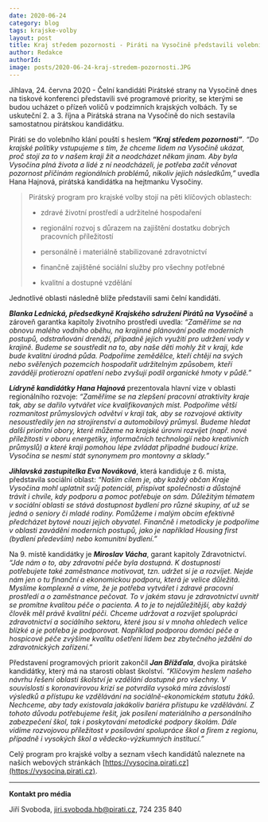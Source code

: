 ```yaml
---
date: 2020-06-24
category: blog
tags: krajske-volby 
layout: post
title: Kraj středem pozornosti - Piráti na Vysočině představili volební program pro letošní krajské volby  
author: Redakce
authorId:  
image: posts/2020-06-24-kraj-stredem-pozornosti.JPG	
---
```


Jihlava, 24. června 2020 - Čelní kandidáti Pirátské strany na Vysočině dnes na tiskové konferenci představili své programové priority, se kterými se budou ucházet o přízeň voličů v podzimních krajských volbách. Ty se uskuteční 2. a 3. října a Pirátská strana na Vysočině do nich sestavila samostatnou pirátskou kandidátku.

Piráti se do volebního klání pouští s heslem ***“Kraj středem pozornosti”***. *“Do krajské politiky vstupujeme s tím, že chceme lidem na Vysočině ukázat, proč stojí za to v našem kraji žít a neodcházet někam jinam. Aby byla Vysočina plná života a lidé z ní neodcházeli, je potřeba začít věnovat pozornost příčinám regionálních problémů, nikoliv jejich následkům,”* uvedla Hana Hajnová, pirátská kandidátka na hejtmanku Vysočiny. 

> Pirátský program pro krajské volby stojí na pěti klíčových oblastech:
>
> * zdravé životní prostředí a udržitelné hospodaření
>
> * regionální rozvoj s důrazem na zajištění dostatku dobrých pracovních příležitostí
>
> * personálně i materiálně stabilizované zdravotnictví
>
> * finančně zajištěné sociální služby pro všechny potřebné
>
> * kvalitní a dostupné vzdělání


Jednotlivé oblasti následně blíže představili sami čelní kandidáti.


***Blanka Lednická, předsedkyně Krajského sdružení Pirátů na Vysočině*** a zároveň garantka kapitoly životního prostředí uvedla: *“Zaměříme se na obnovu malého vodního oběhu, na krajinné plánování podle moderních postupů, odstraňování drenáží, případně jejich využití pro udržení vody v krajině. Budeme se soustředit na to, aby naše děti mohly žít v kraji, kde bude kvalitní úrodná půda. Podpoříme zemědělce, kteří chtějí na svých nebo svěřených pozemcích hospodařit udržitelným způsobem, kteří zavádějí protierozní opatření nebo zvyšují podíl organické hmoty v půdě.”*


***Lídryně kandidátky Hana Hajnová*** prezentovala hlavní vize v oblasti regionálního rozvoje: *“Zaměříme se na zlepšení pracovní atraktivity kraje tak, aby se dařilo vytvářet více kvalifikovaných míst. Podpoříme větší rozmanitost průmyslových odvětví v kraji tak, aby se rozvojové aktivity nesoustředily jen na strojírenství a automobilový průmysl. Budeme hledat další prioritní obory, které můžeme na krajské úrovni rozvíjet (např. nové příležitosti v oboru energetiky, informačních technologií nebo kreativních průmyslů) a které kraji pomohou lépe zvládat případné budoucí krize. Vysočina se nesmí stát synonymem pro montovny a sklady.”*

***Jihlavská zastupitelka Eva Nováková***, která kandiduje z 6. místa, představila sociální oblast: *“Naším cílem je, aby každý občan Kraje Vysočina mohl uplatnit svůj potenciál, přispívat společnosti a důstojně trávit i chvíle, kdy podporu a pomoc potřebuje on sám. Důležitým tématem v sociální oblasti se stává dostupnost bydlení pro různé skupiny, ať už se jedná o seniory či mladé rodiny. Pomůžeme i malým obcím efektivně předcházet bytové nouzi jejich obyvatel. Finančně i metodicky je podpoříme v oblasti zavádění moderních postupů, jako je například Housing first (bydlení především) nebo komunitní bydlení.”*

Na 9. místě kandidátky je ***Miroslav Vácha***, garant kapitoly Zdravotnictví. *“Jde nám o to, aby zdravotní péče byla dostupná. K dostupnosti potřebujete také zaměstnance motivovat, tzn. udržet si je a rozvíjet. Nejde nám jen o tu finanční a ekonomickou podporu, která je velice důležitá. Myslíme komplexně a víme, že je potřeba vytvářet i zdravé pracovní prostředí a o zaměstnance pečovat. To v jakém stavu je zdravotnictví uvnitř se promítne kvalitou péče o pacienta. A to je to nejdůležitější, aby každý člověk měl právě kvalitní péči. Chceme udržovat a rozvíjet spolupráci zdravotnictví a sociálního sektoru, které jsou si v mnoha ohledech velice blízké a je potřeba je podporovat. Například podporou domácí péče a hospicové péče zvýšíme kvalitu ošetření lidem bez zbytečného ježdění do zdravotnických zařízení.”*

Představení programových priorit zakončil ***Jan Břížďala***, dvojka pirátské kandidátky, který má na starosti oblast školství. *“Klíčovým heslem našeho návrhu řešení oblasti školství je vzdělání dostupné pro všechny. V souvislosti s koronavirovou krizí se potvrdila vysoká míra závislosti výsledků a přístupu ke vzdělávání na sociálně-ekonomickém statutu žáků. Nechceme, aby tady existovala jakákoliv bariéra přístupu ke vzdělávání. Z tohoto důvodu potřebujeme řešit, jak posílení materiálního a personálního zabezpečení škol, tak i poskytování metodické podpory školám. Dále vidíme rozvojovou příležitost v posilování spolupráce škol a firem z regionu, případně i vysokých škol a vědecko-výzkumných institucí.”*

Celý program pro krajské volby a seznam všech kandidátů naleznete na našich webových stránkách [https://vysocina.pirati.cz](https://vysocina.pirati.cz).  

---

**Kontakt pro média**

Jiří Svoboda, <jiri.svoboda.hb@pirati.cz>, 724 235 840
